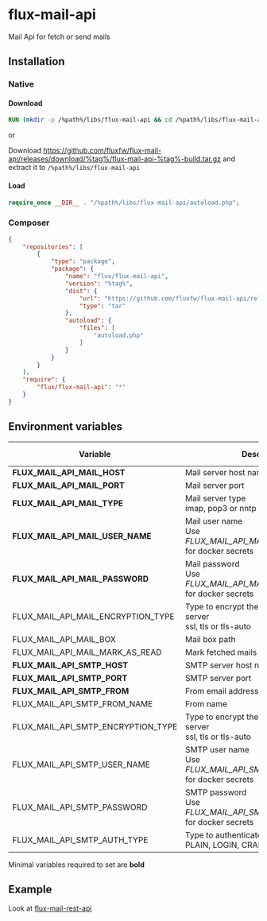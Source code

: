 # flux-mail-api

Mail Api for fetch or send mails

## Installation

### Native

#### Download

```dockerfile
RUN (mkdir -p /%path%/libs/flux-mail-api && cd /%path%/libs/flux-mail-api && wget -O - https://github.com/fluxfw/flux-mail-api/releases/download/%tag%/flux-mail-api-%tag%-build.tar.gz | tar -xz --strip-components=1)
```

or

Download https://github.com/fluxfw/flux-mail-api/releases/download/%tag%/flux-mail-api-%tag%-build.tar.gz and extract it to `/%path%/libs/flux-mail-api`

#### Load

```php
require_once __DIR__ . "/%path%/libs/flux-mail-api/autoload.php";
```

### Composer

```json
{
    "repositories": [
        {
            "type": "package",
            "package": {
                "name": "flux/flux-mail-api",
                "version": "%tag%",
                "dist": {
                    "url": "https://github.com/fluxfw/flux-mail-api/releases/download/%tag%/flux-mail-api-%tag%-build.tar.gz",
                    "type": "tar"
                },
                "autoload": {
                    "files": [
                        "autoload.php"
                    ]
                }
            }
        }
    ],
    "require": {
        "flux/flux-mail-api": "*"
    }
}
```

## Environment variables

| Variable | Description | Default value |
| -------- | ----------- | ------------- |
| **FLUX_MAIL_API_MAIL_HOST** | Mail server host name | *-* |
| **FLUX_MAIL_API_MAIL_PORT** | Mail server port | *-* |
| **FLUX_MAIL_API_MAIL_TYPE** | Mail server type<br>imap, pop3 or nntp | *-* |
| **FLUX_MAIL_API_MAIL_USER_NAME** | Mail user name<br>Use *FLUX_MAIL_API_MAIL_USER_NAME_FILE* for docker secrets | *-* |
| **FLUX_MAIL_API_MAIL_PASSWORD** | Mail password<br>Use *FLUX_MAIL_API_MAIL_PASSWORD_FILE* for docker secrets | *-* |
| FLUX_MAIL_API_MAIL_ENCRYPTION_TYPE | Type to encrypt the connection to the server<br>ssl, tls or tls-auto | *-* |
| FLUX_MAIL_API_MAIL_BOX | Mail box path | INBOX |
| FLUX_MAIL_API_MAIL_MARK_AS_READ | Mark fetched mails as read | true |
| **FLUX_MAIL_API_SMTP_HOST** | SMTP server host name | *-* |
| **FLUX_MAIL_API_SMTP_PORT** | SMTP server port | *-* |
| **FLUX_MAIL_API_SMTP_FROM** | From email address | *-* |
| FLUX_MAIL_API_SMTP_FROM_NAME | From name | *-* |
| FLUX_MAIL_API_SMTP_ENCRYPTION_TYPE | Type to encrypt the connection to the server<br>ssl, tls or tls-auto | *-* |
| FLUX_MAIL_API_SMTP_USER_NAME | SMTP user name<br>Use *FLUX_MAIL_API_SMTP_USER_NAME_FILE* for docker secrets | *-* |
| FLUX_MAIL_API_SMTP_PASSWORD | SMTP password<br>Use *FLUX_MAIL_API_SMTP_PASSWORD_FILE* for docker secrets | *-* |
| FLUX_MAIL_API_SMTP_AUTH_TYPE | Type to authenticate on the server<br>PLAIN, LOGIN, CRAM-MD5 or XOAUTH2 | (Auto detect) |

Minimal variables required to set are **bold**

## Example

Look at [flux-mail-rest-api](https://github.com/fluxfw/flux-mail-rest-api)
